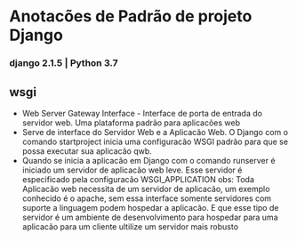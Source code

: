 # **Anotacões de Padrão de projeto Django**
### django 2.1.5 | Python 3.7

##  wsgi
 - Web Server Gateway Interface - Interface de porta de entrada 
do servidor web. Uma plataforma padrão para aplicacões web
 - Serve de interface do Servidor Web e a Aplicacão Web. O Django
com o comando startproject inicia uma configuracão WSGI padrão para que
se possa executar sua aplicacão qwb.
 - Quando se inicia a aplicacão em Django com o comando runserver é iniciado um
servidor de aplicacão web leve. Esse servidor é especificado pela configuracão
WSGI_APPLICATION
obs: Toda Aplicacão web necessita de um servidor de aplicacão, um exemplo 
conhecido é o apache, sem essa interface somente servidores com suporte a linguagem
podem hospedar a aplicacão. E que esse tipo de servidor é um ambiente de desenvolvimento
para hospedar para uma aplicacão para um cliente ultilize um servidor mais robusto